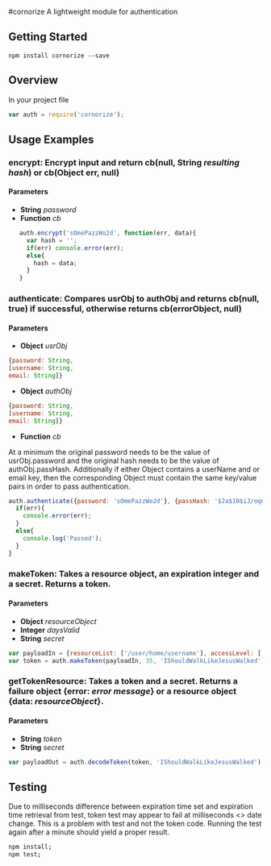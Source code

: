 #cornorize
A lightweight module for authentication
## Getting Started

```shell
npm install cornorize --save
```

## Overview
In your project file 
```javascript
var auth = require('cornorize');
```

## Usage Examples
### encrypt: Encrypt input and return cb(null, String *resulting hash*) or cb(Object err, null)
#### Parameters
- **String** *password*
- **Function** *cb*

```javascript
   auth.encrypt('sOmePazzWo2d', function(err, data){
     var hash = '';
     if(err) console.error(err);
     else{
       hash = data;
     }
   }
```

### authenticate: Compares usrObj to authObj and returns cb(null, true) if successful, otherwise returns cb(errorObject, null)
#### Parameters
- **Object** *usrObj*
```javascript
{password: String,
[username: String,
email: String]}
```
- **Object** *authObj*
```javascript
{password: String,
[username: String,
email: String]}
```
- **Function** *cb*

At a minimum the original password needs to be the value of usrObj.password and the original hash needs to be the value of authObj.passHash. Additionally if either Object contains a userName and or email key, then the corresponding Object must contain the same key/value pairs in order to pass authentication.

```javascript
auth.authenticate({password: 'sOmePazzWo2d'}, {passHash: '$2a$10$iJ/oqCu/KOx9LiyYtFgcIukTj624RbPr1WKSHKU0/9lQelSK8sd4m'}, function(err, data){
  if(err){
    console.error(err);
  }
  else{
    console.log('Passed');
  }
}
```

### makeToken: Takes a resource object, an expiration integer and a secret. Returns a token.
#### Parameters
- **Object** *resourceObject*
- **Integer** *daysValid*
- **String** *secret*

```javascript
var payloadIn = {resourceList: ['/user/home/username'], accessLevel: ['admin']};
var token = auth.makeToken(payloadIn, 35, 'IShouldWalkLikeJesusWalked');
```

### getTokenResource: Takes a token and a secret. Returns a failure object {error: *error message*} or a resource object {data: *resourceObject*}.
#### Parameters
- **String** *token*
- **String** *secret*

```javascript
var payloadOut = auth.decodeToken(token, 'IShouldWalkLikeJesusWalked');
```

## Testing
Due to milliseconds difference between expiration time set and expiration time retrieval from test, token test may appear to fail at milliseconds <> date change. This is a problem with test and not the token code. Running the test again after a minute should yield a proper result. 
```bash
npm install;
npm test;
```